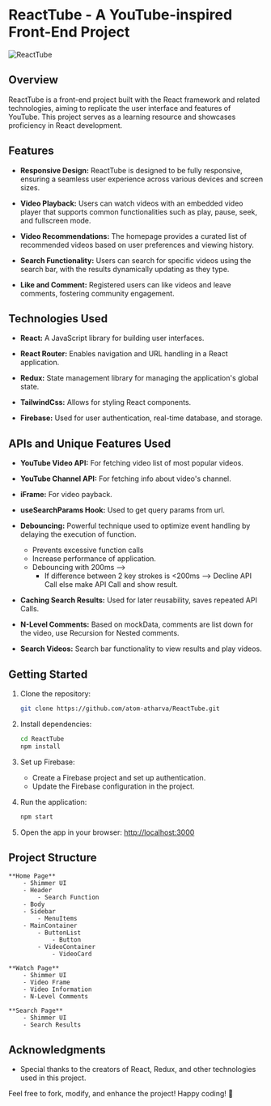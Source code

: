 # ReactTube - A YouTube-inspired Front-End Project

![ReactTube](link_to_project_image)

## Overview

ReactTube is a front-end project built with the React framework and related technologies, aiming to replicate the user interface and features of YouTube. This project serves as a learning resource and showcases proficiency in React development.

## Features

-   **Responsive Design:** ReactTube is designed to be fully responsive, ensuring a seamless user experience across various devices and screen sizes.

-   **Video Playback:** Users can watch videos with an embedded video player that supports common functionalities such as play, pause, seek, and fullscreen mode.

-   **Video Recommendations:** The homepage provides a curated list of recommended videos based on user preferences and viewing history.

-   **Search Functionality:** Users can search for specific videos using the search bar, with the results dynamically updating as they type.

-   **Like and Comment:** Registered users can like videos and leave comments, fostering community engagement.

## Technologies Used

-   **React:** A JavaScript library for building user interfaces.

-   **React Router:** Enables navigation and URL handling in a React application.

-   **Redux:** State management library for managing the application's global state.

-   **TailwindCss:** Allows for styling React components.

-   **Firebase:** Used for user authentication, real-time database, and storage.

## APIs and Unique Features Used

-   **YouTube Video API:** For fetching video list of most popular videos.

-   **YouTube Channel API:** For fetching info about video's channel.

-   **iFrame:** For video payback.

-   **useSearchParams Hook:** Used to get query params from url.

-   **Debouncing:** Powerful technique used to optimize event handling by delaying the execution of function.

    -   Prevents excessive function calls
    -   Increase performance of application.
    -   Debouncing with 200ms -->
        -   If difference between 2 key strokes is <200ms --> Decline API Call else make API Call and show result.

-   **Caching Search Results:** Used for later reusability, saves repeated API Calls.

-   **N-Level Comments:** Based on mockData, comments are list down for the video, use Recursion for Nested comments.

-   **Search Videos:** Search bar functionality to view results and play videos.

## Getting Started

1. Clone the repository:

    ```bash
    git clone https://github.com/atom-atharva/ReactTube.git
    ```

2. Install dependencies:

    ```bash
    cd ReactTube
    npm install
    ```

3. Set up Firebase:

    - Create a Firebase project and set up authentication.
    - Update the Firebase configuration in the project.

4. Run the application:

    ```bash
    npm start
    ```

5. Open the app in your browser: [http://localhost:3000](http://localhost:3000)

## Project Structure

```
**Home Page**
    - Shimmer UI
    - Header
        - Search Function
    - Body
    - Sidebar
        - MenuItems
    - MainContainer
        - ButtonList
            - Button
        - VideoContainer
            - VideoCard
```

```
**Watch Page**
    - Shimmer UI
    - Video Frame
    - Video Information
    - N-Level Comments
```

```
**Search Page**
    - Shimmer UI
    - Search Results
```

## Acknowledgments

-   Special thanks to the creators of React, Redux, and other technologies used in this project.

Feel free to fork, modify, and enhance the project! Happy coding! 🚀
